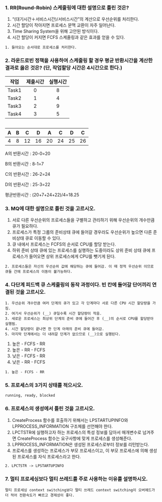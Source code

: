 ### 1. RR(Round-Robin) 스케줄링에 대한 설명으로 틀린 것은?

1.  “(대기시간＋서비스시간)/서비스시간”의 계산으로 우선순위를 처리한다.
2. 시간 할당이 작아지면 프로세스 문맥 교환이 자주 일어난다.
3. Time Sharing System을 위해 고안된 방식이다.
4. 시간 할당이 커지면 FCFS 스케줄링과 같은 효과를 얻을 수 있다.

```
1. 들어오는 순서대로 프로세스를 처리한다.
```



### 2. 라운드로빈 정책을 사용하여 스케줄링 할 경우 평균 반환시간을 계산한 결과로 옳은 것은? (단, 작업할당 시간은 4시간으로 한다.)

| 작업  | 제출시간 | 실행시간 |
| :---: | :------: | :------: |
| Task1 |    0     |    8     |
| Task2 |    1     |    4     |
| Task3 |    2     |    9     |
| Task4 |    3     |    5     |

```

```

|  A   |  B   |  C   |  D   |  A   |  C   |  D   |  C   |
| :--: | :--: | :--: | :--: | :--: | :--: | :--: | :--: |
|  4   |  8   |  12  |  16  |  20  |  24  |  25  |  26  |

A의 반환시간 : 20-0=20

B의 반환시간 : 8-1=7

C의 반환시간 : 26-2=24

D의 반환시간 : 25-3=22

평균반환시간 : (20+7+24+22)/4=18.25



### 3. MQ에 대한 설명으로 틀린 것을 고르시오.

1. 서로 다른 우선순위의 프로세스들을 구별하고 관리하기 위해 우선순위의 개수만큼 큐가 필요하다.
2.  프로세스가 특정 그룹의 준비상태 큐에 들어갈 경우라도 우선순위가 높으면 다른 준비상태 큐로 이동할 수 있다.
3.  큐 내에서 프로세스는 FCFS의 순서로 CPU를 할당 받는다.
4. 하위 준비 상태 큐에 있는 프로세스를 실행하는 도중이라도 상위 준비 상태 큐에 프로세스가 들어오면 상위 프로세스에게 CPU를 뺏기게 된다.

```
2. 프로세스들은 자신의 우선순위 값에 해당하는 큐에 들어감. 이 때 정적 우선순위 이므로 큐들 간에 프로세스의 이동이 불가능하다.
```



### 4. 다단계 피드백 큐 스케줄링의 동작 과정이다. 빈 칸에 들어갈 단어끼리 연결된 것을 고르시오. 

```
1. 우선순위 개수만큼 여러 단계의 큐가 있고 각 단계마다 서로 다른 CPU 시간 할당량을 가짐.
2. 여기서 우선순위가 (__) 큐일수록 시간 할당량이 작음.
3. 새로운 프로세스는 최상위 단계의 준비 큐에 들어간 후 (__)의 순서로 CPU를 할당받아 실행됨.
4. 시간 할당량이 끝나면 한 단계 아래의 준비 큐에 들어감.
5. 마지막 단계에서는 더 내려갈 단계가 없으므로 (__)으로 실행된다.
```

1. 높은 - FCFS - RR
2. 높은 - RR - FCFS
3. 낮은 - FCFS - RR
4. 낮은 - RR - FCFS

```
1. 높은 - FCFS - RR
```



### 5. 프로세스의 3가지 상태를 적으시오.

```
running, ready, blocked
```



### 6. 프로세스의 생성에서 틀린 것을 고르시오.

1. CreateProcess 함수를 호출하기 위해서는 LPSTARTUPINFO와 LPPROCESS_INFORMATION 구조체를 선언해야 한다.
2.  LPCTSTR에 실행하고자 하는 프로세스의 특성 정보를 담아서 매개변수로 넘겨주면 CreateProcess 함수는 요구사항에 맞게 프로세스를 생성해준다.
3.   LPPROCESS_INFORMATION은 생성된 프로세스로부터 정보를 리턴받는다.
4. 프로세스를 생성하는 프로세스가 부모 프로세스이고, 이 부모 프로세스에 의해 생성된 프로세스를 자식 프로세스라고 한다.

```
2. LPCTSTR -> LPSTARTUPINFO
```



### 7. 멀티 프로세싱보다 멀티 쓰레드를 주로 사용하는 이유를 설명하시오.

```
멀티 프로세싱 context switching보다 멀티 쓰레드 context switching이 오버헤드가 더 적어 전환속도가 빠르고 경제성이 좋다.
```



